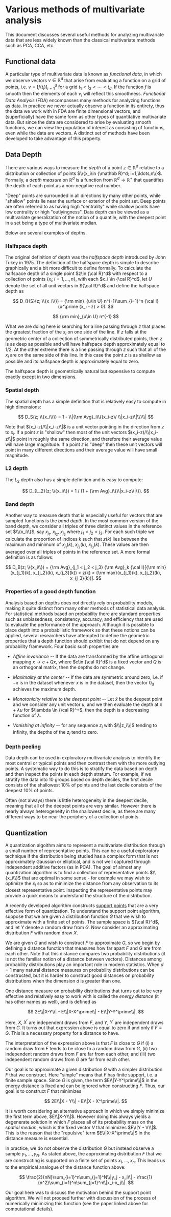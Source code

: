 # Various methods of multivariate analysis

This document discusses several useful methods for analyzing
multivariate data that are less widely known than the classical
multivariate methods such as PCA, CCA, etc.

## Functional data

A particular type of multivariate data is known as *functional data*,
in which we observe vectors $v \in {\mathbb R}^d$ that arise from evaluating
a function on a grid of points, i.e. $v = [f(t_i)]_{i=1}^d$ for
a grid $t_1 < t_2 < \cdots < t_d$.  If the function $f$ is smooth
then the elements of each $v_i$ will reflect this smoothness.
*Functional Data Analysis* (FDA) encompasses many methods for
analyzing functions as data.  In practice we never
actually observe a function in its entirety, thus
the data we work with in FDA are finite dimensional vectors,
and (superficially) have the same form as other types
of quantitative multivariate data.  But since the data are
considered to arise by evaluating smooth functions, we can
view the population of interest as consisting of functions,
even while the data are vectors. A distinct set of
methods have been developed to take advantage of this property.

## Data Depth

There are various ways to measure the *depth* of a point
$z \in {\mathbb R}^d$ relative to a distribution or collection of points
$\\{x_i\in {\mathbb R}^d; i=1,\ldots,n\\}$.  Formally, a *depth measure* on ${\mathbb R}^d$
is a function from ${\mathbb R}^d\rightarrow{\mathbb R}^+$ that quantifies the
depth of each point as a non-negative real number.

"Deep" points are surrounded in all
directions by many other points, while "shallow" points lie near the
surface or exterior of the point set.  Deep points are often referred to as
having high "centrality" while
shallow points have low centrality or high "outlyingness".
Data depth can be viewed as a multivariate generalization of the
notion of a quantile, with the deepest point in a set being a
type of multivariate median.

Below are several examples of depths.

### Halfspace depth

The original definition of depth was the *halfspace depth* introduced
by John Tukey in 1975.  The definition of the halfspace depth is
simple to describe graphically and a bit more difficult to define
formally.  To calculate the halfspace depth of a single point
$z\in {\cal R}^d$ with respect to a collection of points
$\{x_i; i=1, \ldots, n\}$, with each $x_i \in {\cal R}^d$, let $U$ denote the set
of all unit vectors in ${\cal R}^d$ and define the halfspace depth as

$$
D_{HS}(z; \\{x_i\\}) = {\rm min}_{u\in U} n^{-1}\sum_{i=1}^n {\cal I}(u^\prime (x_i - z) > 0).
$$

$$
{\rm min}_{u\in U} n^{-1}
$$

What we are doing here is searching for a line passing through $z$
that places the greatest fraction of the $x_i$ on one side of the
line.  If $z$ falls at the geometric center of a collection of
symmetrically distributed points, then $z$ is as deep as possible
and will have halfspace depth approximately equal to 1/2.  At the
other extreme there is a line passing through $z$ such that all of
the $x_i$ are on the same side of this line.  In this case the point
$z$ is as shallow as possible and its halfspace depth is approximately
equal to zero.

The halfspace depth is geometrically natural but expensive to compute
exactly except in two dimensions.

### Spatial depth

The spatial depth has a simple definition that is relatively easy to
compute in high dimensions:

$$
D_S(z; \\{x_i\\}) = 1 - \\|{\rm Avg}_i\\{(x_i-z)/ \\|x_i-z\\|\\}\\|
$$

Note that $(x_i-z)/\\|x_i-z\\|$ is a unit vector pointing in the
direction from $z$ to $x_i$.  If a point $z$ is "shallow" then most of
the unit vectors $(x_i-z)/\\|x_i-z\\|$ point in roughly the same
direction, and therefore their average value will have large
magnitude.  If a point $z$ is "deep" then these unit vectors will
point in many different directions and their average value will have
small magnitude.

### L2 depth

The $L_2$ depth also has a simple definition and is easy to compute:

$$
D_{L_2}(z; \\{x_i\\}) = 1 / (1 + {\rm Avg}_i\{\\|x_i-z\\|\}).
$$

### Band depth

Another way to measure depth that is especially useful for vectors that are
sampled functions is the *band depth*.   In the most common version of the
band depth, we consider all triples of three distinct values in the reference
set $\\{x_i\\}$, say $x_{j_1}$, $x_{j_2}$, $x_{j_3}$ where $j_1 < j_2 < j_3$.  For
each such triple we calculate the proportion of indices $k$ such that $z(k)$
lies between the maximum and minimum of
$x_{j_1}(k)$, $x_{j_2}(k)$, $x_{j_3}(k)$.  These values are then averaged over all
triples of points in the reference set.  A more formal definition is as
follows:

$$
D_B(z; \\{x_i\\}) = {\rm Avg}_{j_1 < j_2 < j_3} {\rm Avg}_k {\cal I}[{\rm min}(x_{j_1}(k), x_{j_2}(k), x_{j_3}(k)) < z(k) < {\rm max}(x_{j_1}(k), x_{j_2}(k), x_{j_3}(k))].
$$

### Properties of a good depth function

Analysis based on depths does not directly rely on probability models,
making it quite distinct from many other methods of statistical data
analysis.  For statistical methods based on probability there are
standard properties such as unbiasedness, consistency, accuracy, and
efficiency that are used to evaluate the performance of the approach.
Although it is possible to place depth into a probabilistic framework so
that these notions can be applied, several researchers have attempted
to define the geometric properties that a depth function should
exhibit that do not depend on any probability framework.  Four basic
such properties are

* *Affine invariance* -- If the data are transformed by the affine
orthogonal mapping $x\longrightarrow c + Qx$, where $c\in {\cal R}^d$
is a fixed vector and $Q$ is an orthogonal matrix, then the depths do
not change.

* *Maximality at the center* -- If the data are symmetric around zero,
i.e. if $-x$ is in the dataset whenever $x$ is in the dataset, then
the vector $0_d$ achieves the maximum depth.

* *Monotonicity relative to the deepest point* -- Let $\tilde{x}$ be
the deepest point and we consider any unit vector $u$, and we then
evaluate the depth at $\tilde{x} + \lambda u$ for
$\lambda \in {\cal R}^+$, then the depth is a decreasing function of $\lambda$.

* *Vanishing at infinity* -- for any sequence $z_i$ with $\\|z_i\\|$
tending to infinity, the depths of the $z_i$ tend to zero.

### Depth peeling

Data depth can be used in exploratory multivariate analysis to identify
the most central or typical points and then contrast them with the more
outlying points.  A systematic way to do this is to stratify the data
based on depth and then inspect the points in each depth stratum.  For
example, if we stratify the data into 10 groups based on depth deciles,
the first decile consists of the shallowest 10% of points and the last
decile consists of the deepest 10% of points.

Often (not always) there is little heterogeneity in the deepest decile,
meaning that all of the deepest points are very similar.  However there
is nearly always heterogeneity in the shallowest decile, as there are
many different ways to be near the periphery of a collection of points.

## Quantization

A quantization algoithm aims to represent a multivariate distribution
through a small number of representative points.
This can be a useful exploratory technique if the distribution being
studied has a complex form that is not approximately Gaussian or elliptical,
and is not well captured through independent additive factors
(as in PCA).  The goal of almost any quantization algorithm is to
find a collection of representative points $\\{x_i\\}$ that are optimal
in some sense - for example we may wish to optimize the $x_i$ so as
to minimize the distance from any observation to its closest representative
point.  Inspecting the representative points may provide a quick
means to understand the structure of the distribution.

A recently developed algorithm constructs
[support points](https://arxiv.org/abs/1609.01811) that are a very
effective form of quantization.  To understand the support point
algorithm, suppose that we are given a distribution function $G$ that
we wish to approximate with a finite set of points.  The sample
space is ${\cal R}^d$, and let $Y$ denote a random draw
from $G$.  Now consider an approximating distribution $F$ with
random draw $X$.

We are given $G$ and wish to construct $F$
to approximate $G$, so we begin by defining a distance function
that measures how far apart $F$ and $G$ are from
each other.  Note that this distance compares two
probability distributions (it is not the familiar notion of a distance
between vectors).  Distances among probability distributions
play an important role in modern statistics.  When $d=1$ many natural
distance measures on probability distributions can be constructed, but it is harder
to construct good distances on probability distributions when the dimension
$d$ is greater than one.

One distance measure on probability distributions that turns out to be
very effective and relatively easy to work with is called the *energy distance* (it has other
names as well), and is defined as

$$
2E\\|X-Y\\| - E\\|X-X^\prime\\| - E\\|Y-Y^\prime\\|.
$$

Here, $X$, $X^\prime$ are independent draws from $F$, and $Y$, $Y^\prime$
are independent draws from $G$.  It turns out that expression above
is equal to zero if and only if $F \equiv G$.  This is a necessary property
for a distance to have.

The interpretation of the expression above is that $F$ is close to $G$
if (i) a random draw from $F$ tends to be close to a random draw from $G$,
(ii) two independent random draws from $F$ are far from each other, and
(iii) two independent random draws from $G$ are far from each other.

Our goal is to approximate a given distribution $G$ with a simpler distribution $F$
that we construct.  Here "simple" means that $F$ has finite support, i.e. a finite
sample space.  Since $G$ is given, the term $E\\|Y-Y^\prime\\|$ in the
energy distance is fixed
and can be ignored when constructing $F$.  Thus, our goal is to construct
$F$ that minimizes

$$
2E\\|X - Y\\| - E\\|X - X^\prime\\|.
$$

It is worth considering an alternative approach in which we simply minimize
the first term above, $E\\|X-Y\\|$.  However doing this always yields a degenerate
solution in which $F$ places all of its probability mass on the
*spatial median*, which is the fixed vector
$V$ that minimizes $E\\|Y - V\\|$.  This is the reason that the "repulsive"
term $E\\|X-X^\prime\\|$ in the distance measure is essential.

In practice, we do not observe the distribution $G$ but instead observe a sample
$y_1, \ldots, y_N$.  As stated above, the approximating distribution $F$ that we are constructing
is supported on a finite set of points $x_1, \ldots, x_n$.  This leads
us to the empirical analogue of the distance function above:

$$
\frac{2}{nN}\sum_{i=1}^n\sum_{j=1}^N\\|y_j - x_i\\| - \frac{1}{n^2}\sum_{i=1}^n\sum_{j=1}^n\\|x_i-x_j\\|.
$$

Our goal here was to discuss the motivation behind the support point algorithm.
We will not proceed further with discussion of the process of numerically minimizing this function (see
the paper linked above for computational details).
